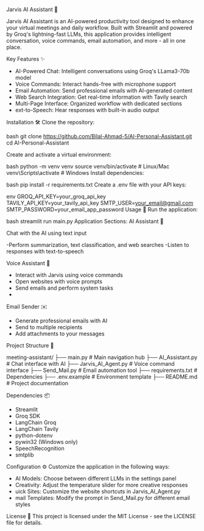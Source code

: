 Jarvis AI Assistant 🤖

Jarvis AI Assistant is an AI-powered productivity tool designed to enhance your virtual meetings and daily workflow. Built with Streamlit and powered by Groq's lightning-fast LLMs, this application provides intelligent conversation, voice commands, email automation, and more - all in one place.

Key Features ✨

- AI-Powered Chat: Intelligent conversations using Groq's LLama3-70b model
- Voice Commands: Interact hands-free with microphone support
- Email Automation: Send professional emails with AI-generated content
- Web Search Integration: Get real-time information with Tavily search
- Multi-Page Interface: Organized workflow with dedicated sections
- ext-to-Speech: Hear responses with built-in audio output

Installation 🛠️
Clone the repository:

bash
git clone https://github.com/Bilal-Ahmad-5/AI-Personal-Assistant.git
cd AI-Personal-Assistant

Create and activate a virtual environment:

bash
python -m venv venv
source venv/bin/activate  # Linux/Mac
venv\Scripts\activate    # Windows
Install dependencies:

bash
pip install -r requirements.txt
Create a .env file with your API keys:

env
GROQ_API_KEY=your_groq_api_key
TAVILY_API_KEY=your_tavily_api_key
SMTP_USER=your_email@gmail.com
SMTP_PASSWORD=your_email_app_password
Usage 🚀
Run the application:

bash
streamlit run main.py
Application Sections:
AI Assistant 💬

Chat with the AI using text input

-Perform summarization, text classification, and web searches
-Listen to responses with text-to-speech

Voice Assistant 🎤

- Interact with Jarvis using voice commands
- Open websites with voice prompts
- Send emails and perform system tasks
- 
Email Sender ✉️

- Generate professional emails with AI
- Send to multiple recipients
- Add attachments to your messages

Project Structure 📁

meeting-assistant/
├── main.py                 # Main navigation hub
├── AI_Assistant.py         # Chat interface with AI
├── Jarvis_AI_Agent.py      # Voice command interface
├── Send_Mail.py            # Email automation tool
├── requirements.txt        # Dependencies
├── .env.example            # Environment template
├── README.md               # Project documentation

Dependencies 📦

- Streamlit
- Groq SDK
- LangChain Groq
- LangChain Tavily
- python-dotenv
- pywin32 (Windows only)
- SpeechRecognition
- smtplib

Configuration ⚙️
Customize the application in the following ways:

- AI Models: Choose between different LLMs in the settings panel
- Creativity: Adjust the temperature slider for more creative responses
- uick Sites: Customize the website shortcuts in Jarvis_AI_Agent.py
- mail Templates: Modify the prompt in Send_Mail.py for different email styles

License 📄
This project is licensed under the MIT License - see the LICENSE file for details.
